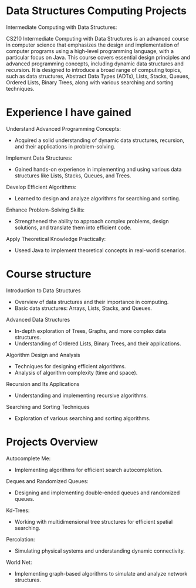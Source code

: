 # Data Structures Computing Projects
Intermediate Computing with Data Structures:

CS210 Intermediate Computing with Data Structures is an advanced course in computer science that emphasizes the design and implementation of computer programs using a high-level programming language, with a particular focus on Java. This course covers essential design principles and advanced programming concepts, including dynamic data structures and recursion. It is designed to introduce a broad range of computing topics, such as data structures, Abstract Data Types (ADTs), Lists, Stacks, Queues, Ordered Lists, Binary Trees, along with various searching and sorting techniques.


# Experience I have gained

Understand Advanced Programming Concepts:
  - Acquired a solid understanding of dynamic data structures, recursion, and their applications in problem-solving.

Implement Data Structures: 
  - Gained hands-on experience in implementing and using various data structures like Lists, Stacks, Queues, and Trees.

Develop Efficient Algorithms: 
  - Learned to design and analyze algorithms for searching and sorting.

Enhance Problem-Solving Skills: 
  - Strengthened the ability to approach complex problems, design solutions, and translate them into efficient code.

Apply Theoretical Knowledge Practically: 
  - Useed Java to implement theoretical concepts in real-world scenarios.


# Course structure

Introduction to Data Structures
  - Overview of data structures and their importance in computing.
  - Basic data structures: Arrays, Lists, Stacks, and Queues.

Advanced Data Structures
  - In-depth exploration of Trees, Graphs, and more complex data structures.
  - Understanding of Ordered Lists, Binary Trees, and their applications.

Algorithm Design and Analysis
  - Techniques for designing efficient algorithms.
  - Analysis of algorithm complexity (time and space).

Recursion and Its Applications
  - Understanding and implementing recursive algorithms.

Searching and Sorting Techniques
  - Exploration of various searching and sorting algorithms.


# Projects Overview

Autocomplete Me:
  - Implementing algorithms for efficient search autocompletion.

Deques and Randomized Queues:
  - Designing and implementing double-ended queues and randomized queues.

Kd-Trees:
  - Working with multidimensional tree structures for efficient spatial searching.

Percolation:
  - Simulating physical systems and understanding dynamic connectivity.

World Net:
  - Implementing graph-based algorithms to simulate and analyze network structures.
